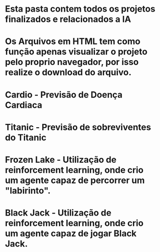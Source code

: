 # Esta pasta contem todos os projetos finalizados e relacionados a IA

# Os Arquivos em HTML tem como função apenas visualizar o projeto pelo proprio navegador, por isso realize o download do arquivo.

# Cardio - Previsão de Doença Cardiaca

# Titanic - Previsão de sobreviventes do Titanic

# Frozen Lake - Utilização de reinforcement learning, onde crio um agente capaz de percorrer um "labirinto".

# Black Jack - Utilização de reinforcement learning, onde crio um agente capaz de jogar Black Jack.
